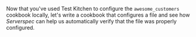 Now that you've used Test Kitchen to configure the `awesome_customers` cookbook locally, let's write a cookbook that configures a file and see how _Serverspec_ can help us automatically verify that the file was properly configured.
